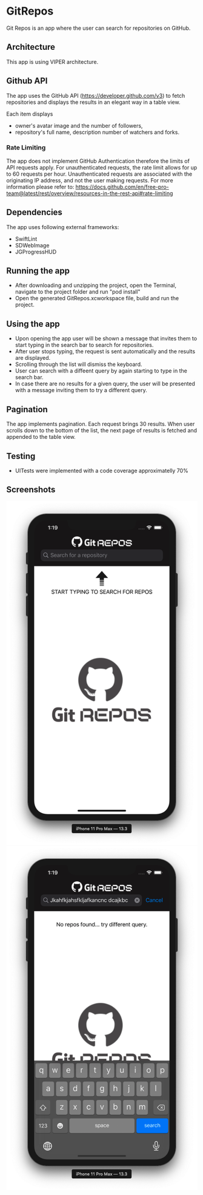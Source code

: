 # GitRepos
Git Repos is an app where the user can search for repositories on GitHub. 

## Architecture
This app is using VIPER architecture.

## Github API
The app uses the GitHub API (https://developer.github.com/v3) to fetch repositories and displays the results in an elegant way in a table view.

Each item displays 
- owner's avatar image and the number of followers, 
- repository's full name, description number of watchers and forks.

### Rate Limiting
The app does not implement GitHub Authentication therefore the limits of API requests apply. For unauthenticated requests, the rate limit allows for up to 60 requests per hour. Unauthenticated requests are associated with the originating IP address, and not the user making requests.
For more information please refer to: https://docs.github.com/en/free-pro-team@latest/rest/overview/resources-in-the-rest-api#rate-limiting

## Dependencies
The app uses following external frameworks:
- SwiftLint
- SDWebImage
- JGProgressHUD

## Running the app
- After downloading and unzipping the project, open the Terminal, navigate to the project folder and run "pod install"
- Open the generated GitRepos.xcworkspace file, build and run the project.

## Using the app
- Upon opening the app user will be shown a message that invites them to start typing in the search bar to search for repositories. 
- After user stops typing, the request is sent automatically and the results are displayed. 
- Scrolling through the list will dismiss the keyboard.
- User can search with a diffeent query by again starting to type in the search bar.
- In case there are no results for a given query, the user will be presented with a message inviting them to try a different query.

## Pagination
The app implements pagination. Each request brings 30 results. When user scrolls down to the bottom of the list, the next page of results is fetched and appended to the table view.

## Testing
- UITests were implemented with a code coverage approximatelly 70%

## Screenshots
![start][1]           ![noresults][4]      


[1]: ./Screenshots/start.png

[4]: ./Screenshots/noresults.png
